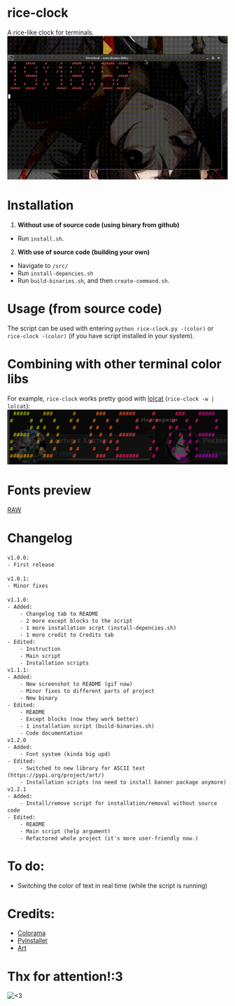 # rice-clock
A rice-like clock for terminals. <br > 
![Screenshot](ghoulss.gif)

# Installation
1. **Without use of source code (using binary from github)** <br >
 - Run `install.sh`.
2. **With use of source code (building your own)** <br >
 - Navigate to `/src/`
 - Run `install-depencies.sh`
 - Run `build-binaries.sh`, and then `create-command.sh`.

# Usage (from source code)
The script can be used with entering `python rice-clock.py -(color)` or `rice-clock -(color)` (if you have script installed in your system).

# Combining with other terminal color libs
For example, `rice-clock` works pretty good with [lolcat](https://github.com/busyloop/lolcat) (`rice-clock -w | lolcat`): <br >
![Gradient](gradient.png)

# Fonts preview
[RAW](https://raw.githubusercontent.com/sepandhaghighi/art/master/FontList.ipynb)

# Changelog
```
v1.0.0:
- First release

v1.0.1:
- Minor fixes

v1.1.0:
- Added:
	- Changelog tab to README
	- 2 more except blocks to the script
	- 1 more installation scrpt (install-depencies.sh)
	- 1 more credit to Credits tab
- Edited:
	- Instruction
	- Main script
	- Installation scripts
v1.1.1:
- Added:
	- New screenshot to README (gif now)
	- Minor fixes to different parts of project
	- New binary
- Edited:
	- README
	- Except blocks (now they work better)
	- 1 installation script (build-binaries.sh)
	- Code documentation
v1.2.0
- Added:
	- Font system (kinda big upd)
- Edited:
	- Switched to new library for ASCII text (https://pypi.org/project/art/)
	- Installation scripts (no need to install banner package anymore)
v1.2.1
- Added:
    - Install/remove script for installation/removal without source code
- Edited:
    - README
    - Main script (help argument)
    - Refactored whole project (it's more user-friendly now.)
```

# To do:
- Switching the color of text in real time (while the script is running)

# Credits:
 - [Colorama](https://pypi.org/project/colorama/)
 - [Pyinstaller](https://pypi.org/project/pyinstaller/)
 - [Art](https://pypi.org/project/art/)

# Thx for attention!:3
![<3](https://cdn-anime-images-api.hisoka17.repl.co/images/cuddle49.gif)

